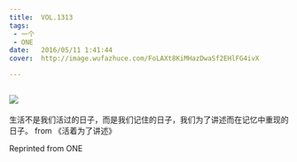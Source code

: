 ```yaml
---
title:	VOL.1313
tags:
 - 一个
 - ONE
date:	2016/05/11 1:41:44
cover:	http://image.wufazhuce.com/FoLAXt8KiMHazDwaSf2EHlFG4ivX

---
```

![](http://image.wufazhuce.com/FoLAXt8KiMHazDwaSf2EHlFG4ivX)
---

生活不是我们活过的日子，而是我们记住的日子，我们为了讲述而在记忆中重现的日子。 from 《活着为了讲述》
 
Reprinted from ONE
